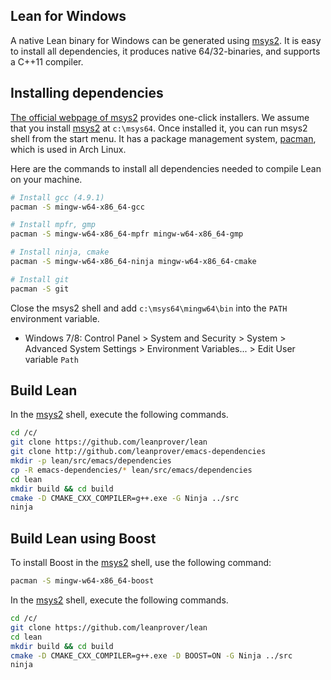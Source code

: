 [msys2]: http://msys2.github.io
[pacman]: https://wiki.archlinux.org/index.php/pacman

Lean for Windows
----------------

A native Lean binary for Windows can be generated using [msys2].
It is easy to install all dependencies, it produces native
64/32-binaries, and supports a C++11 compiler.


## Installing dependencies

[The official webpage of msys2][msys2] provides one-click installers.
We assume that you install [msys2][msys2] at `c:\msys64`.
Once installed it, you can run msys2 shell from the start menu.
It has a package management system, [pacman][pacman], which is used in Arch Linux.

Here are the commands to install all dependencies needed to compile Lean on your machine.

```bash
# Install gcc (4.9.1)
pacman -S mingw-w64-x86_64-gcc

# Install mpfr, gmp
pacman -S mingw-w64-x86_64-mpfr mingw-w64-x86_64-gmp

# Install ninja, cmake
pacman -S mingw-w64-x86_64-ninja mingw-w64-x86_64-cmake

# Install git
pacman -S git
```

Close the msys2 shell and add `c:\msys64\mingw64\bin` into the `PATH`
environment variable.

 - Windows 7/8: Control Panel > System and Security > System > Advanced
   System Settings > Environment Variables... > Edit User variable
   `Path`

## Build Lean

In the [msys2] shell, execute the following commands.

```bash
cd /c/
git clone https://github.com/leanprover/lean
git clone http://github.com/leanprover/emacs-dependencies
mkdir -p lean/src/emacs/dependencies
cp -R emacs-dependencies/* lean/src/emacs/dependencies
cd lean
mkdir build && cd build
cmake -D CMAKE_CXX_COMPILER=g++.exe -G Ninja ../src
ninja
```

## Build Lean using Boost

To install Boost in the [msys2] shell, use the following command:

```bash
pacman -S mingw-w64-x86_64-boost
```

In the [msys2] shell, execute the following commands.

```bash
cd /c/
git clone https://github.com/leanprover/lean
cd lean
mkdir build && cd build
cmake -D CMAKE_CXX_COMPILER=g++.exe -D BOOST=ON -G Ninja ../src
ninja
```
